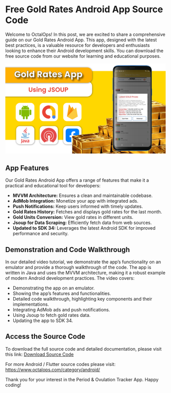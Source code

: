 <body>
  <h1>Free Gold Rates Android App Source Code</h1>
  <p>Welcome to OctalOps! In this post, we are excited to share a comprehensive guide on our Gold Rates Android App. This app, designed with the latest best practices, is a valuable resource for developers and enthusiasts looking to enhance their Android development skills. You can download the free source code from our website for learning and educational purposes.</p>

  <img src="https://raw.githubusercontent.com/TheOctalOps/GoldRatesAndroidApp/main/gold%20app%20thumb.png" alt="Gold Rates Android App Screenshot" width="600">
  
  <h2>App Features</h2>
  <p>Our Gold Rates Android App offers a range of features that make it a practical and educational tool for developers:</p>
  <ul>
    <li><strong>MVVM Architecture:</strong> Ensures a clean and maintainable codebase.</li>
    <li><strong>AdMob Integration:</strong> Monetize your app with integrated ads.</li>
    <li><strong>Push Notifications:</strong> Keep users informed with timely updates.</li>
    <li><strong>Gold Rates History:</strong> Fetches and displays gold rates for the last month.</li>
    <li><strong>Gold Units Conversion:</strong> View gold rates in different units.</li>
    <li><strong>Jsoup for Data Scraping:</strong> Efficiently fetch data from web sources.</li>
    <li><strong>Updated to SDK 34:</strong> Leverages the latest Android SDK for improved performance and security.</li>
  </ul>
  
  <h2>Demonstration and Code Walkthrough</h2>
  <p>In our detailed video tutorial, we demonstrate the app’s functionality on an emulator and provide a thorough walkthrough of the code. The app is written in Java and uses the MVVM architecture, making it a robust example of modern Android development practices. The video covers:</p>
  <ul>
    <li>Demonstrating the app on an emulator.</li>
    <li>Showing the app’s features and functionalities.</li>
    <li>Detailed code walkthrough, highlighting key components and their implementations.</li>
    <li>Integrating AdMob ads and push notifications.</li>
    <li>Using Jsoup to fetch gold rates data.</li>
    <li>Updating the app to SDK 34.</li>
  </ul>
  
  <h2>Access the Source Code</h2>
  <p>To download the full source code and detailed documentation, please visit this link: <a href="https://www.octalops.com/category/android/">Download Source Code</a></p>
  
  <p>For more Android / Flutter source codes please visit: <a href="https://www.octalops.com/category/android/">https://www.octalops.com/category/android/</a></p>
  
  <p>Thank you for your interest in the Period & Ovulation Tracker App. Happy coding!</p>
</body>
</html>
